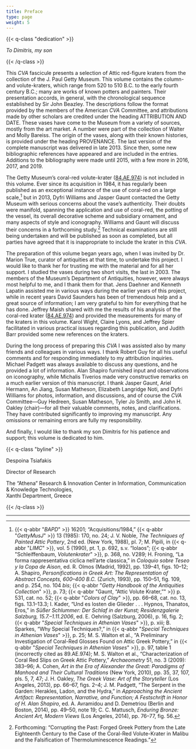 ```yaml
---
title: Preface
type: page
weight: 5
---
```


{{< q-class "dedication" >}}

*To Dimitris, my son*

{{< /q-class >}}

This *CVA* fascicule presents a selection of Attic red-figure kraters from the collection of the J. Paul Getty Museum. This volume contains the column- and volute-kraters, which range from 520 to 510 B.C. to the early fourth century B.C.; many are works of known potters and painters. Their presentation accords, in general, with the chronological sequence established by Sir John Beazley. The descriptions follow the format provided by the members of the American *CVA* Committee, and attributions made by other scholars are credited under the heading ATTRIBUTION AND DATE. These vases have come to the Museum from a variety of sources, mostly from the art market. A number were part of the collection of Walter and Molly Bareiss. The origin of the vases, along with their known histories, is provided under the heading PROVENANCE. The last version of the complete manuscript was delivered in late 2013. Since then, some new bibliographic references have appeared and are included in the entries. Additions to the bibliography were made until 2015, with a few more in 2016, 2017, and 2019.

The Getty Museum’s coral-red volute-krater ([84.AE.974](http://www.getty.edu/art/collection/objects/10911/)) is not included in this volume. Ever since its acquisition in 1984, it has regularly been published as an exceptional instance of the use of coral-red on a large scale,[^1] but in 2013, Dyfri Williams and Jasper Gaunt contacted the Getty Museum with serious concerns about the vase’s authenticity. Their doubts were manifold, spanning the application and use of coral-red, the potting of the vessel, its overall decorative scheme and subsidiary ornament, and many aspects of style and iconography. Williams and Gaunt will discuss their concerns in a forthcoming study.[^2] Technical examinations are still being undertaken and will be published as soon as completed, but all parties have agreed that it is inappropriate to include the krater in this *CVA*.

The preparation of this volume began years ago, when I was invited by Dr. Marion True, curator of antiquities at that time, to undertake this project. I would like to thank her for trusting me with the material and for all her support. I studied the vases during two short visits, the last in 2003. The members of the Museum’s Department of Antiquities, however, were always most helpful to me, and I thank them for that. Jens Daehner and Kenneth Lapatin assisted me in various ways during the earlier years of this project, while in recent years David Saunders has been of tremendous help and a great source of information; I am very grateful to him for everything that he has done. Jeffrey Maish shared with me the results of his analysis of the coral-red krater ([84.AE.974](http://www.getty.edu/art/collection/objects/10911/)) and provided the measurements for many of the kraters in this volume. Karol Wight, Claire Lyons, and Jeffrey Spier facilitated in various practical issues regarding this publication, and Judith Barr provided some new references on the kraters.

During the long process of preparing this *CVA* I was assisted also by many friends and colleagues in various ways. I thank Robert Guy for all his useful comments and for responding immediately to my attribution inquiries. Michael Padgett was always available to discuss any questions, and he provided a lot of information. Alan Shapiro furnished input and observations on iconography, while Michalis Tiverios made very constructive remarks on a much earlier version of this manuscript. I thank Jasper Gaunt, Ariel Hermann, An Jiang, Susan Matheson, Elizabeth Langridge Noti, and Dyfri Williams for photos, information, and discussions, and of course the *CVA* Committee—Guy Hedreen, Susan Matheson, Tyler Jo Smith, and John H. Oakley (chair)—for all their valuable comments, notes, and clarifications. They have contributed significantly to improving my manuscript. Any omissions or remaining errors are fully my responsibility.

And finally, I would like to thank my son Dimitris for his patience and support; this volume is dedicated to him.

{{< q-class "byline" >}}

Despoina Tsiafakis

Director of Research

The “Athena” Research & Innovation Center in Information, Communication & Knowledge Technologies,<br /> Xanthi Department, Greece

{{< /q-class >}}

---

[^1]: {{< q-abbr "*BAPD*" >}} 16201; “Acquisitions/1984,” {{< q-abbr "*GettyMusJ*" >}} 13 (1985): 170, no. 24; J. V. Noble, *The Techniques of Painted Attic Pottery*, 2nd ed. (New York, 1988), pl. 7; M. Pipili, in {{< q-abbr "*LIMC*" >}}, vol. 5 (1990), pt. 1, p. 692, s.v. “Iolaos”; {{< q-abbr "Schleiffenbaum, *Volutenkrater*" >}}, p. 368, no. V289; H. Froning, “La forma rappresentativa ciclica nell’arte classica,” in *Coloquio sobre Teseo y la Copa de Aison*, ed. R. Olmos (Madrid, 1992), pp. 139–41, figs. 10–12; A. Shapiro, *Personifications in Greek Art:* *The Representation of Abstract Concepts, 600–400 B.C.* (Zurich, 1993), pp. 150–51, fig. 109, and p. 254, no. 104 *bis*; {{< q-abbr "*Getty Handbook of the Antiquities Collection*" >}}, p. 73; {{< q-abbr "Gaunt, “Attic Volute Krater,”" >}} p. 531, cat. no. 52; {{< q-abbr "*Colors of Clay*" >}}, pp. 66–68, cat. no. 13, figs. 13.1–13.3; I. Kader, “Und es losten die Glieder . . . Hypnos, Thanatos, Eros,” in *Süßer Schlummer: Der Schlaf in der Kunst; Residenzgalerie Salzburg, 15.7.–1.11.2006*, ed. E. Oehring (Salzburg, 2006), p. 16, fig. 2; {{< q-abbr "*Special Techniques in Athenian Vases*" >}}, p. xiii; B. Sparkes, “Why Special Techniques?,” in {{< q-abbr "*Special Techniques in Athenian Vases*" >}}, p. 25; M. S. Walton et al., “A Preliminary Investigation of Coral-Red Glosses Found on Attic Greek Pottery,” in {{< q-abbr "*Special Techniques in Athenian Vases*" >}}, p. 97, table 1 (incorrectly cited as 89.AE.974); M. S. Walton et al., “Characterization of Coral Red Slips on Greek Attic Pottery,” *Archaeometry* 51, no. 3 (2009): 383–96; A. Cohen, *Art in the Era of Alexander the Great: Paradigms of Manhood and Their Cultural Traditions* (New York, 2010), pp. 35, 37, 107, pls. 5, 7, 47; J. H. Oakley, *The Greek Vase: Art of the Storyteller* (Los Angeles, 2013), pp. 66–67, figs. 2–4; J. M. Padgett, “The Serpent in the Garden: Herakles, Ladon, and the Hydra,” in *Approaching the Ancient Artifact: Representation, Narrative, and Function; A Festschrift in Honor of H. Alan Shapiro*, ed. A. Avramidou and D. Demetriou (Berlin and Boston, 2014), pp. 49–50, note 19; C. C. Mattusch, *Enduring Bronze: Ancient Art, Modern Views* (Los Angeles, 2014), pp. 76–77, fig. 56.

[^2]: Forthcoming: “Corrupting the Past: Forged Greek Pottery from the Late Eighteenth Century to the Case of the Coral-Red Volute-Krater in Malibu and the Falsification of Thermoluminescence Readings.”
